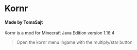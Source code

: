 # Kornr
#### Made by TomaSajt
Kornr is a mod for Minecraft Java Edition version 1.16.4

> Open the kornr menu ingame with the multiply/star button
